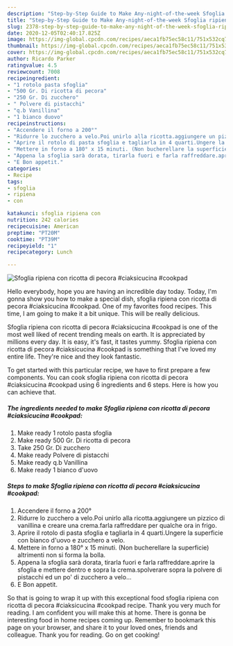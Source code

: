 ```yaml
---
description: "Step-by-Step Guide to Make Any-night-of-the-week Sfoglia ripiena con ricotta di pecora #ciaksicucina #cookpad"
title: "Step-by-Step Guide to Make Any-night-of-the-week Sfoglia ripiena con ricotta di pecora #ciaksicucina #cookpad"
slug: 2378-step-by-step-guide-to-make-any-night-of-the-week-sfoglia-ripiena-con-ricotta-di-pecora-ciaksicucina-cookpad
date: 2020-12-05T02:40:17.825Z
image: https://img-global.cpcdn.com/recipes/aeca1fb75ec58c11/751x532cq70/sfoglia-ripiena-con-ricotta-di-pecora-ciaksicucina-cookpad-recipe-main-photo.jpg
thumbnail: https://img-global.cpcdn.com/recipes/aeca1fb75ec58c11/751x532cq70/sfoglia-ripiena-con-ricotta-di-pecora-ciaksicucina-cookpad-recipe-main-photo.jpg
cover: https://img-global.cpcdn.com/recipes/aeca1fb75ec58c11/751x532cq70/sfoglia-ripiena-con-ricotta-di-pecora-ciaksicucina-cookpad-recipe-main-photo.jpg
author: Ricardo Parker
ratingvalue: 4.5
reviewcount: 7008
recipeingredient:
- "1 rotolo pasta sfoglia"
- "500 Gr. Di ricotta di pecora"
- "250 Gr. Di zucchero"
- " Polvere di pistacchi"
- "q.b Vanillina"
- "1 bianco duovo"
recipeinstructions:
- "Accendere il forno a 200°"
- "Ridurre lo zucchero a velo.Poi unirlo alla ricotta.aggiungere un pizzico di vanillina e creare una crema.farla raffreddare per qualche ora in frigo."
- "Aprire il rotolo di pasta sfoglia e tagliarla in 4 quarti.Ungere la superficie con bianco d&#39;uovo e zucchero a velo."
- "Mettere in forno a 180° x 15 minuti. (Non bucherellare la superficie) altrimenti non si forma la bolla."
- "Appena la sfoglia sarà dorata, tirarla fuori e farla raffreddare.aprire la sfoglia e mettere dentro e sopra la crema.spolverare sopra la polvere di pistacchi ed un po&#39; di zucchero a velo..."
- "E Bon appetit."
categories:
- Recipe
tags:
- sfoglia
- ripiena
- con

katakunci: sfoglia ripiena con 
nutrition: 242 calories
recipecuisine: American
preptime: "PT20M"
cooktime: "PT39M"
recipeyield: "1"
recipecategory: Lunch

---
```



![Sfoglia ripiena con ricotta di pecora #ciaksicucina #cookpad](https://img-global.cpcdn.com/recipes/aeca1fb75ec58c11/751x532cq70/sfoglia-ripiena-con-ricotta-di-pecora-ciaksicucina-cookpad-recipe-main-photo.jpg)

Hello everybody, hope you are having an incredible day today. Today, I'm gonna show you how to make a special dish, sfoglia ripiena con ricotta di pecora #ciaksicucina #cookpad. One of my favorites food recipes. This time, I am going to make it a bit unique. This will be really delicious.

Sfoglia ripiena con ricotta di pecora #ciaksicucina #cookpad is one of the most well liked of recent trending meals on earth. It is appreciated by millions every day. It is easy, it's fast, it tastes yummy. Sfoglia ripiena con ricotta di pecora #ciaksicucina #cookpad is something that I've loved my entire life. They're nice and they look fantastic.




To get started with this particular recipe, we have to first prepare a few components. You can cook sfoglia ripiena con ricotta di pecora #ciaksicucina #cookpad using 6 ingredients and 6 steps. Here is how you can achieve that.

<!--inarticleads1-->

##### The ingredients needed to make Sfoglia ripiena con ricotta di pecora #ciaksicucina #cookpad:

1. Make ready 1 rotolo pasta sfoglia
1. Make ready 500 Gr. Di ricotta di pecora
1. Take 250 Gr. Di zucchero
1. Make ready  Polvere di pistacchi
1. Make ready q.b Vanillina
1. Make ready 1 bianco d&#39;uovo




<!--inarticleads2-->

##### Steps to make Sfoglia ripiena con ricotta di pecora #ciaksicucina #cookpad:

1. Accendere il forno a 200°
1. Ridurre lo zucchero a velo.Poi unirlo alla ricotta.aggiungere un pizzico di vanillina e creare una crema.farla raffreddare per qualche ora in frigo.
1. Aprire il rotolo di pasta sfoglia e tagliarla in 4 quarti.Ungere la superficie con bianco d&#39;uovo e zucchero a velo.
1. Mettere in forno a 180° x 15 minuti. (Non bucherellare la superficie) altrimenti non si forma la bolla.
1. Appena la sfoglia sarà dorata, tirarla fuori e farla raffreddare.aprire la sfoglia e mettere dentro e sopra la crema.spolverare sopra la polvere di pistacchi ed un po&#39; di zucchero a velo...
1. E Bon appetit.




So that is going to wrap it up with this exceptional food sfoglia ripiena con ricotta di pecora #ciaksicucina #cookpad recipe. Thank you very much for reading. I am confident you will make this at home. There is gonna be interesting food in home recipes coming up. Remember to bookmark this page on your browser, and share it to your loved ones, friends and colleague. Thank you for reading. Go on get cooking!
